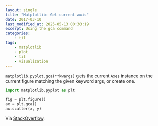 ```yaml
---
layout: single
title: "Matplotlib: Get current axis"
date: 2017-03-10
last_modified_at: 2025-05-13 00:33:19
excerpt: Using the gca command
categories:
    - til
tags:
    - matplotlib
    - plot
    - til
    - visualization
---
```


`matplotlib.pyplot.gca(**kwargs)` gets the current `Axes` instance on the current
figure matching the given keyword args, or create one.

```python
import matplotlib.pyplot as plt

fig = plt.figure()
ax = plt.gca()
ax.scatter(x, y)
```

Via [StackOverflow](http://stackoverflow.com/a/18774741/1257318).
